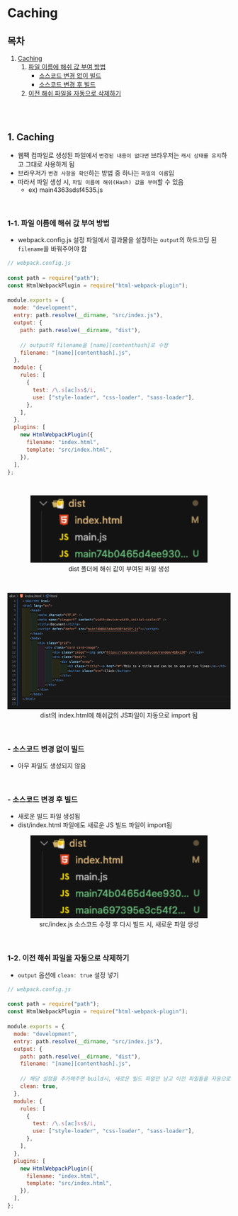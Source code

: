 # Caching

## 목차

1. [Caching](#1-caching)
    1. [파일 이름에 해쉬 값 부여 방법](#1-1-파일-이름에-해쉬-값-부여-방법)
        - [소스코드 변경 없이 빌드](#--소스코드-변경-없이-빌드)
        - [소스코드 변경 후 빌드](#--소스코드-변경-후-빌드)
    2. [이전 해쉬 파일을 자동으로 삭제하기](#1-2-이전-해쉬-파일을-자동으로-삭제하기)

<br/>
<br/>

## 1. Caching

- 웹팩 컴파일로 생성된 파일에서 `변경된 내용이 없다면` 브라우저는 `캐시 상태를 유지`하고 그대로 사용하게 됨
- 브라우저가 `변경 사항을 확인`하는 방법 중 하나는 `파일의 이름`임
- 따라서 파일 생성 시, `파일 이름에 해쉬(Hash) 값을 부여`할 수 있음
    - ex) main4363sdsf4535.js

<br/>

### 1-1. 파일 이름에 해쉬 값 부여 방법

- webpack.config.js 설정 파일에서 결과물을 설정하는 `output`의 하드코딩 된 `filename`을 바꿔주어야 함

```js
// webpack.config.js

const path = require("path");
const HtmlWebpackPlugin = require("html-webpack-plugin");

module.exports = {
  mode: "development",
  entry: path.resolve(__dirname, "src/index.js"),
  output: {
    path: path.resolve(__dirname, "dist"),

    // output의 filename을 [name][contenthash]로 수정
    filename: "[name][contenthash].js",
  },
  module: {
    rules: [
      {
        test: /\.s[ac]ss$/i,
        use: ["style-loader", "css-loader", "sass-loader"],
      },
    ],
  },
  plugins: [
    new HtmlWebpackPlugin({
      filename: "index.html",
      template: "src/index.html",
    }),
  ],
};
```

<br/>

<p align="center">
    <img src="../../assets/img/Webpack_caching_file.png" width="400" alt="Webpack_caching_file"><br/>
    <span>dist 폴더에 해쉬 값이 부여된 파일 생성</span>
</p>

<br/>

<p align="center">
    <img src="../../assets/img/Webpack_caching_import.png" width="700" alt="Webpack_caching_import"><br/>
    <span>dist의 index.html에 해쉬값의 JS파일이 자동으로 import 됨</span>
</p>

<br/>

### - 소스코드 변경 없이 빌드

- 아무 파일도 생성되지 않음

<br/>

### - 소스코드 변경 후 빌드

- 새로운 빌드 파일 생성됨
- dist/index.html 파일에도 새로운 JS 빌드 파일이 import됨

<p align="center">
    <img src="../../assets/img/Webpack_caching_edit_build.png" width="400" alt="Webpack_caching_edit_build"><br/>
    <span>src/index.js 소스코드 수정 후 다시 빌드 시, 새로운 파일 생성</span>
</p>

<br/>

### 1-2. 이전 해쉬 파일을 자동으로 삭제하기

- `output` 옵션에 `clean: true` 설정 넣기

```js
// webpack.config.js

const path = require("path");
const HtmlWebpackPlugin = require("html-webpack-plugin");

module.exports = {
  mode: "development",
  entry: path.resolve(__dirname, "src/index.js"),
  output: {
    path: path.resolve(__dirname, "dist"),
    filename: "[name][contenthash].js",

    // 해당 설정을 추가해주면 build시, 새로운 빌드 파일만 남고 이전 파일들을 자동으로 삭제해줌
    clean: true,
  },
  module: {
    rules: [
      {
        test: /\.s[ac]ss$/i,
        use: ["style-loader", "css-loader", "sass-loader"],
      },
    ],
  },
  plugins: [
    new HtmlWebpackPlugin({
      filename: "index.html",
      template: "src/index.html",
    }),
  ],
};
```